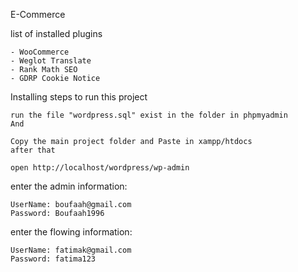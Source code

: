
E-Commerce

list of installed plugins
````
- WooCommerce
- Weglot Translate
- Rank Math SEO
- GDRP Cookie Notice
````
Installing
steps to run this project
````
run the file "wordpress.sql" exist in the folder in phpmyadmin 
And
````
````
Copy the main project folder and Paste in xampp/htdocs
after that
````
````
open http://localhost/wordpress/wp-admin
````
enter the admin information:
````
UserName: boufaah@gmail.com
Password: Boufaah1996
````
enter the flowing information:
````
UserName: fatimak@gmail.com
Password: fatima123
````
